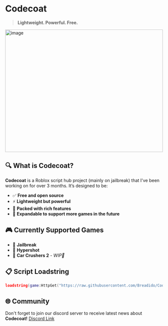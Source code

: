 # Codecoat
> **Lightweight. Powerful. Free.** 
<img width="504" height="392" alt="image" src="https://github.com/user-attachments/assets/31319f44-ab4e-4dd5-b180-933770411684" />

## 🔍 What is Codecoat?

**Codecoat** is a Roblox script hub project (mainly on jailbreak) that I've been working on for over 3 months. It’s designed to be:

- ✅ **Free and open source**
- ⚡ **Lightweight but powerful**
- 🧰 **Packed with rich features**
- 🚀 **Expandable to support more games in the future**

## 🎮 Currently Supported Games
- 🚓 **Jailbreak**
- 🔫 **Hypershot**
- 🚓 **Car Crushers 2** - *WIP🚧*

## 📋 Script Loadstring
```lua
loadstring(game:HttpGet("https://raw.githubusercontent.com/Breadido/Codecoat/refs/heads/main/looder.luau"))()
```

## 🌐 Community
Don't forget to join our discord server to receive latest news about **Codecoat!**
[Discord Link](https://discord.gg/R82qYWkAsh)
